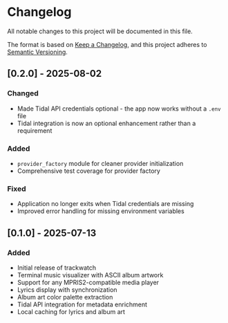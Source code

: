 # Changelog

All notable changes to this project will be documented in this file.

The format is based on [Keep a Changelog](https://keepachangelog.com/en/1.0.0/),
and this project adheres to [Semantic Versioning](https://semver.org/spec/v2.0.0.html).

## [0.2.0] - 2025-08-02

### Changed

- Made Tidal API credentials optional - the app now works without a `.env` file
- Tidal integration is now an optional enhancement rather than a requirement

### Added

- `provider_factory` module for cleaner provider initialization
- Comprehensive test coverage for provider factory

### Fixed

- Application no longer exits when Tidal credentials are missing
- Improved error handling for missing environment variables

## [0.1.0] - 2025-07-13

### Added

- Initial release of trackwatch
- Terminal music visualizer with ASCII album artwork
- Support for any MPRIS2-compatible media player
- Lyrics display with synchronization
- Album art color palette extraction
- Tidal API integration for metadata enrichment
- Local caching for lyrics and album art


